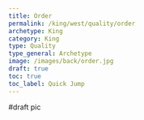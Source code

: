 ```yaml
---
title: Order
permalink: /king/west/quality/order
archetype: King
category: King
type: Quality
type_general: Archetype
image: /images/back/order.jpg
draft: true
toc: true
toc_label: Quick Jump
---
```

#draft pic
